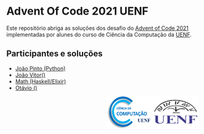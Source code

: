 # Advent Of Code 2021 UENF

Este repositório abriga as soluções dos desafio do [Advent of Code 2021](https://adventofcode.com) implementadas por alunes do curso de Ciência da Computação da [UENF](https://uenf.br/portal/).

## Participantes e soluções
- [João Pinto (Python)](./jpinto/)
- [João Vitor()](./joao_vitor)
- [Math (Haskell/Elixir)](./math/)
- [Otávio ()](./otavio)

<div align="center" style="width: 100%">
  <img align="right" width="120" height="85" src="./assets/uenf.png" />
  <img align="right" width="120" height="85" src="./assets/cc.png" />
</div>
